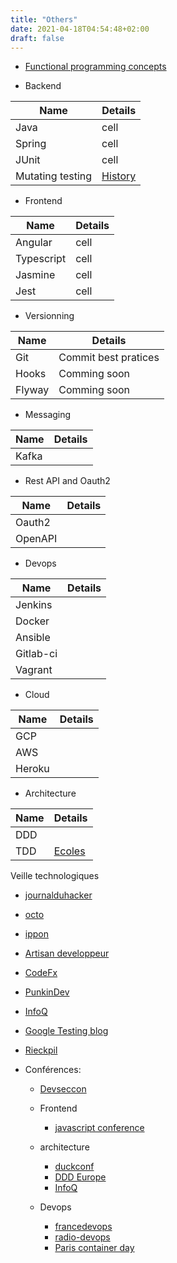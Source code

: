 ```yaml
---
title: "Others"
date: 2021-04-18T04:54:48+02:00
draft: false
---
```


- [Functional programming concepts](https://github.com/hemanth/functional-programming-jargon)

- Backend

| Name | Details |
| ------ | ------ |
| Java   | cell |
| Spring | cell |
| JUnit  | cell |
| Mutating testing  | [History](https://testing.googleblog.com/2021/04/mutation-testing.html?utm_source=feedburner&utm_medium=email&utm_campaign=Feed%3A+blogspot%2FHbbgQ+%28Google+Testing+Blog%29) |

- Frontend

| Name | Details |
| ------ | ------ |
| Angular | cell |
| Typescript | cell |
| Jasmine | cell |
| Jest | cell |


- Versionning

| Name | Details |
| ------ | ------ |
| Git | Commit best pratices |
| Hooks | Comming soon |
| Flyway | Comming soon |


- Messaging

| Name | Details |
| ------ | ------ |
| Kafka |  |

- Rest API and Oauth2

| Name | Details |
| ------ | ------ |
| Oauth2 |  |
| OpenAPI |  |

- Devops

| Name | Details |
| ------ | ------ |
| Jenkins |  |
| Docker |  |
| Ansible |  |
| Gitlab-ci |  |
| Vagrant |  |

- Cloud

| Name | Details |
| ------ | ------ |
| GCP |  |
| AWS |  |
| Heroku |  |

- Architecture

| Name | Details |
| ------ | ------ |
| DDD |  |
| TDD |  [Ecoles](https://blog.octo.com/un-test-peut-en-cacher-un-autre-un-peu-de-theorie/)|

Veille technologiques
- [journalduhacker](https://www.journalduhacker.net/)
- [octo](https://blog.octo.com/)
- [ippon](https://blog.ippon.fr/)
- [Artisan developpeur](https://artisandeveloppeur.fr/)
- [CodeFx](https://slides.nipafx.dev/)
- [PunkinDev](https://podcast.ausha.co/punkindev)
- [InfoQ](https://www.infoq.com/fr/development/)
- [Google Testing blog](https://testing.googleblog.com/)
- [Rieckpil](https://rieckpil.de)

- Conférences:
    - [Devseccon](https://www.devseccon.com/)
    
    - Frontend
        - [javascript conference](https://javascript-conference.com/london/)

    - architecture
        - [duckconf](https://www.laduckconf.com/)
        - [DDD Europe](https://dddeurope.com/)
        - [InfoQ](https://plus.qconferences.com/)

    - Devops
        - [francedevops](https://www.francedevops.fr/)
        - [radio-devops](https://lydra.fr/radio-devops/)
        - [Paris container day](https://paris-container-day.fr/fr/)
